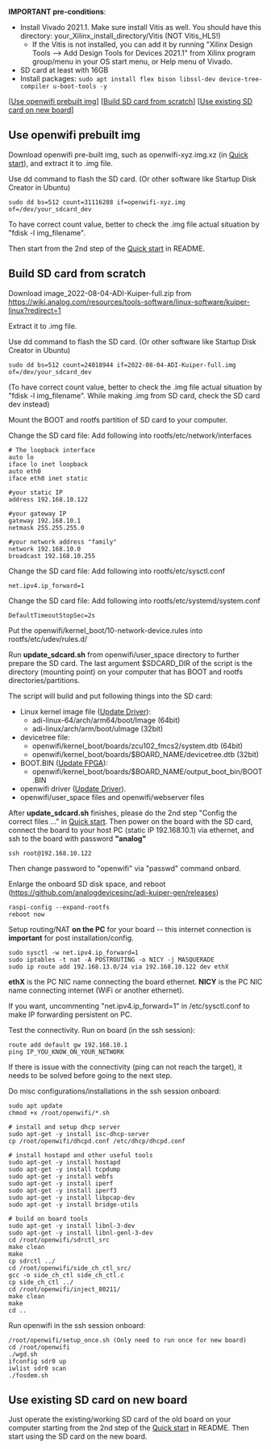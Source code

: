 **IMPORTANT pre-conditions**:
- Install Vivado 2021.1. Make sure install Vitis as well. You should have this directory: your_Xilinx_install_directory/Vitis (NOT Vitis_HLS!)
  - If the Vitis is not installed, you can add it by running "Xilinx Design Tools --> Add Design Tools for Devices 2021.1" from Xilinx program group/menu in your OS start menu, or Help menu of Vivado.
- SD card at least with 16GB
- Install packages: `sudo apt install flex bison libssl-dev device-tree-compiler u-boot-tools -y`

[[Use openwifi prebuilt img](#Use-openwifi-prebuilt-img)]
[[Build SD card from scratch](#Build-SD-card-from-scratch)]
[[Use existing SD card on new board](#Use-existing-SD-card-on-new-board)]

## Use openwifi prebuilt img

Download openwifi pre-built img, such as openwifi-xyz.img.xz (in [Quick start](../../README.md#quick-start)), and extract it to .img file.

Use dd command to flash the SD card. (Or other software like Startup Disk Creator in Ubuntu)
```
sudo dd bs=512 count=31116288 if=openwifi-xyz.img of=/dev/your_sdcard_dev
```
To have correct count value, better to check the .img file actual situation by "fdisk -l img_filename".

Then start from the 2nd step of the [Quick start](../../README.md#quick-start) in README.

## Build SD card from scratch

Download image_2022-08-04-ADI-Kuiper-full.zip from https://wiki.analog.com/resources/tools-software/linux-software/kuiper-linux?redirect=1

Extract it to .img file.

Use dd command to flash the SD card. (Or other software like Startup Disk Creator in Ubuntu)
```
sudo dd bs=512 count=24018944 if=2022-08-04-ADI-Kuiper-full.img of=/dev/your_sdcard_dev
```

(To have correct count value, better to check the .img file actual situation by "fdisk -l img_filename". While making .img from SD card, check the SD card dev instead)

Mount the BOOT and rootfs partition of SD card to your computer.

Change the SD card file: Add following into rootfs/etc/network/interfaces
```
# The loopback interface
auto lo
iface lo inet loopback
auto eth0
iface eth0 inet static

#your static IP
address 192.168.10.122

#your gateway IP
gateway 192.168.10.1
netmask 255.255.255.0

#your network address "family"
network 192.168.10.0
broadcast 192.168.10.255
```

Change the SD card file: Add following into rootfs/etc/sysctl.conf
```
net.ipv4.ip_forward=1
```

Change the SD card file: Add following into rootfs/etc/systemd/system.conf
```
DefaultTimeoutStopSec=2s
```

Put the openwifi/kernel_boot/10-network-device.rules into rootfs/etc/udev/rules.d/

Run **update_sdcard.sh** from openwifi/user_space directory to further prepare the SD card. The last argument $SDCARD_DIR of the script is the directory (mounting point) on your computer that has BOOT and rootfs directories/partitions.

The script will build and put following things into the SD card:
  - Linux kernel image file ([Update Driver](../../README.md#Update-Driver)): 
    - adi-linux-64/arch/arm64/boot/Image (64bit)
    - adi-linux/arch/arm/boot/uImage (32bit)
  - devicetree file:
    - openwifi/kernel_boot/boards/zcu102_fmcs2/system.dtb (64bit)
    - openwifi/kernel_boot/boards/$BOARD_NAME/devicetree.dtb (32bit)
  - BOOT.BIN ([Update FPGA](../../README.md#Update-FPGA)):
    - openwifi/kernel_boot/boards/$BOARD_NAME/output_boot_bin/BOOT.BIN
  - openwifi driver ([Update Driver](../../README.md#Update-Driver)).
  - openwifi/user_space files and openwifi/webserver files

After **update_sdcard.sh** finishes, please do the 2nd step "Config the correct files ..." in [Quick start](../../README.md#quick-start). Then power on the board with the SD card, connect the board to your host PC (static IP 192.168.10.1) via ethernet, and ssh to the board with password **"analog"**
```
ssh root@192.168.10.122
```

Then change password to "openwifi" via "passwd" command onbard.

Enlarge the onboard SD disk space, and reboot (https://github.com/analogdevicesinc/adi-kuiper-gen/releases)
```
raspi-config --expand-rootfs
reboot now
```
Setup routing/NAT **on the PC** for your board -- this internet connection is **important** for post installation/config.
```
sudo sysctl -w net.ipv4.ip_forward=1
sudo iptables -t nat -A POSTROUTING -o NICY -j MASQUERADE
sudo ip route add 192.168.13.0/24 via 192.168.10.122 dev ethX
```
**ethX** is the PC NIC name connecting the board ethernet. **NICY** is the PC NIC name connecting internet (WiFi or another ethernet).

If you want, uncommenting "net.ipv4.ip_forward=1" in /etc/sysctl.conf to make IP forwarding persistent on PC.

Test the connectivity. Run on board (in the ssh session):
```
route add default gw 192.168.10.1
ping IP_YOU_KNOW_ON_YOUR_NETWORK
```
If there is issue with the connectivity (ping can not reach the target), it needs to be solved before going to the next step.

Do misc configurations/installations in the ssh session onboard:
```
sudo apt update
chmod +x /root/openwifi/*.sh

# install and setup dhcp server
sudo apt-get -y install isc-dhcp-server
cp /root/openwifi/dhcpd.conf /etc/dhcp/dhcpd.conf

# install hostapd and other useful tools
sudo apt-get -y install hostapd
sudo apt-get -y install tcpdump
sudo apt-get -y install webfs
sudo apt-get -y install iperf
sudo apt-get -y install iperf3
sudo apt-get -y install libpcap-dev
sudo apt-get -y install bridge-utils

# build on board tools
sudo apt-get -y install libnl-3-dev
sudo apt-get -y install libnl-genl-3-dev
cd /root/openwifi/sdrctl_src
make clean
make
cp sdrctl ../
cd /root/openwifi/side_ch_ctl_src/
gcc -o side_ch_ctl side_ch_ctl.c
cp side_ch_ctl ../
cd /root/openwifi/inject_80211/
make clean
make
cd ..
```

Run openwifi in the ssh session onboard:
```
/root/openwifi/setup_once.sh (Only need to run once for new board)
cd /root/openwifi
./wgd.sh
ifconfig sdr0 up
iwlist sdr0 scan
./fosdem.sh
```

## Use existing SD card on new board

Just operate the existing/working SD card of the old board on your computer starting from the 2nd step of the [Quick start](../../README.md#quick-start) in README. Then start using the SD card on the new board.
